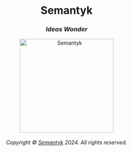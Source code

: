 <h1 align='center'>Semantyk</h1>
<h3 align='center'><i>Ideas Wonder</i></h3>
<p align='center'>
  <picture>
    <source srcset="https://www.semantyk.com/icon-dark.svg" media="
(prefers-color-scheme: dark)" />
    <source srcset="https://www.semantyk.com/icon.svg" media="
(prefers-color-scheme: light)" />
    <img src="https://www.semantyk.com/icon.png" alt="Semantyk" 
width="250" />
  </picture>
  <br>
  <br>
  <i>Copyright © <a href="https://www.semantyk.com">Semantyk</a> 2024. All rights reserved.</i>
</p>
